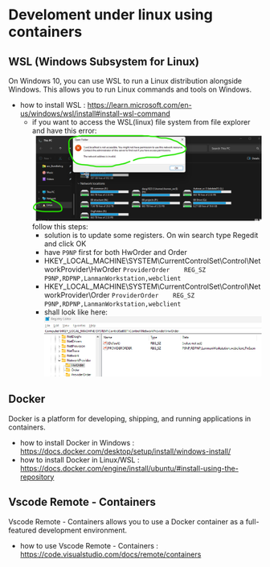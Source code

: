 # Develoment under linux using containers
## WSL (Windows Subsystem for Linux)
On Windows 10, you can use WSL to run a Linux distribution alongside Windows. This allows you to run Linux commands and tools on Windows.
* how to install WSL : https://learn.microsoft.com/en-us/windows/wsl/install#install-wsl-command
  * if you want to access the WSL(linux) file system from file explorer and have this error:
    ![error](./images/wsl_disk_error.png)
    follow this steps:
    * solution is to update some registers. On win search type Regedit and click OK
    * have `P9NP` first for both HwOrder and Order
    * HKEY_LOCAL_MACHINE\SYSTEM\CurrentControlSet\Control\NetworkProvider\HwOrder `ProviderOrder    REG_SZ    P9NP,RDPNP,LanmanWorkstation,webclient`
    * HKEY_LOCAL_MACHINE\SYSTEM\CurrentControlSet\Control\NetworkProvider\Order `ProviderOrder    REG_SZ    P9NP,RDPNP,LanmanWorkstation,webclient`
    * shall look like here: ![error](./images/wsl_registers_change.png)

## Docker
Docker is a platform for developing, shipping, and running applications in containers.
* how to install Docker in Windows : https://docs.docker.com/desktop/setup/install/windows-install/
* how to install Docker in Linux/WSL : https://docs.docker.com/engine/install/ubuntu/#install-using-the-repository

## Vscode Remote - Containers
Vscode Remote - Containers allows you to use a Docker container as a full-featured development environment.
* how to use Vscode Remote - Containers : https://code.visualstudio.com/docs/remote/containers

